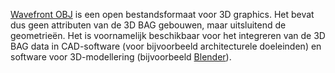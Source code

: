 <a href=http://paulbourke.net/dataformats/obj/>Wavefront OBJ</a> is een open bestandsformaat voor 3D graphics. Het bevat dus geen attributen van de 3D BAG gebouwen, maar uitsluitend de geometrieën. Het is voornamelijk beschikbaar voor het integreren van de 3D BAG data in CAD-software (voor bijvoorbeeld architecturele doeleinden) en software voor 3D-modellering (bijvoorbeeld <a href=https://www.blender.org/>Blender</a>).